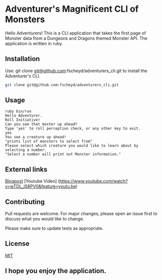 # Adventurer's Magnificent CLI of Monsters

Hello Adventurers! This is a CLI application that takes the first page of Monster data from a Dungeons and Dragons themed Monster API. The application is written in ruby.

## Installation

Use: git clone git@github.com:fscheyd/adventurers_cli.git to install the Adventurer's CLI.

```bash
git clone git@github.com:fscheyd/adventurers_cli.git
```

## Usage

```
ruby bin/run
Hello Adventurer.
Roll Initiative!
Can you see that moster up ahead?
Type 'yes' to roll perception check, or any other key to exit.
yes
You see a creature up ahead!
"prints list of monsters to select from"
Please select which creature you would like to learn about by selecting a number.
"Select a number will print out Monster information."
```
## External links
[Blogpost](https://fscheyd.github.io/the_adventurers_cli_a_test_in_technical_application)
[Youtube Video] (https://www.youtube.com/watch?v=wTDL_lS8PV0&feature=youtu.be)

## Contributing
Pull requests are welcome. For major changes, please open an issue first to discuss what you would like to change.

Please make sure to update tests as appropriate.

## License
[MIT](https://choosealicense.com/licenses/mit/)

## I hope you enjoy the application.
